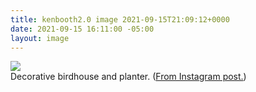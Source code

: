 ```yaml
---
title: kenbooth2.0 image 2021-09-15T21:09:12+0000
date: 2021-09-15 16:11:00 -05:00
layout: image
---
```


<img src="https://scontent-iad3-1.cdninstagram.com/v/t51.29350-15/241960481_1533314857021974_165288117251382407_n.jpg?_nc_cat=105&ccb=1-5&_nc_sid=8ae9d6&_nc_ohc=6ikH5zQYd3UAX9vzGhC&_nc_ht=scontent-iad3-1.cdninstagram.com&edm=ANo9K5cEAAAA&oh=cd6b1fee5210406f574e915e3059867f&oe=61472D97"><br>
Decorative birdhouse and planter. (<a href="https://www.instagram.com/p/CT21lpIvIeb/">From Instagram post.</a>)
